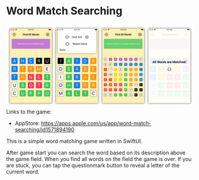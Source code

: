 # Word Match Searching
![Word Match Searching screenshots](https://github.com/ivoneug/Word_Match/blob/main/StoreInfo/LinkedIn%20Project.png)
Links to the game:
- AppStore: https://apps.apple.com/us/app/word-match-searching/id1571894190

This is a simple word matching game written in SwiftUI.

After game start you can search the word based on its description above the game field. When you find all words on the field the game is over. If you are stuck, you can tap the questionmark button to reveal a letter of the current word.
